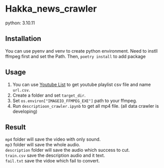 # Hakka_news_crawler

python: 3.10.11

## Installation

You can use pyenv and venv to create python environment.
Need to instll ffmpeg first and set the Path.
Then, `poetry install` to add package

## Usage

1. You can use [Youtube List](https://jolantahuba.github.io/YT-Backup/) to get youtube playlist csv file and name `url.csv`.
2. Create a folder and set `target_dir`.
3. Set `os.environ["IMAGEIO_FFMPEG_EXE"]` path to your ffmpeg.
4. Run `descriptioon_crawler.ipynb` to get all mp4 file. (all data crawler is developing)

## Result

`mp4` folder will save the video with only sound.  
`mp3` folder will save the whole audio.  
`description` folder will save the audio which success to cut.  
`train.csv` save the description audio and it text.  
`fail.txt` save the vidoe which fail to convert.
